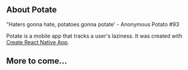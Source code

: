 ## About Potate

"Haters gonna hate, potatoes gonna potate' - Anonymous Potato #93

Potate is a mobile app that tracks a user's laziness. It was created with [Create React Native App](https://github.com/react-community/create-react-native-app).

## More to come...
